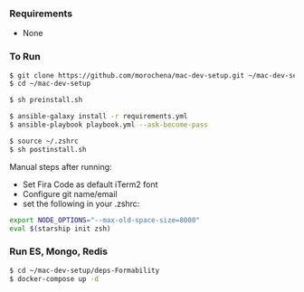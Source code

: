 ### Requirements
- None

### To Run

``` bash
$ git clone https://github.com/morochena/mac-dev-setup.git ~/mac-dev-setup
$ cd ~/mac-dev-setup

$ sh preinstall.sh

$ ansible-galaxy install -r requirements.yml
$ ansible-playbook playbook.yml --ask-become-pass

$ source ~/.zshrc
$ sh postinstall.sh 
```

Manual steps after running:
- Set Fira Code as default iTerm2 font
- Configure git name/email 
- set the following in your .zshrc:

``` bash
export NODE_OPTIONS="--max-old-space-size=8000"
eval $(starship init zsh)
```

### Run ES, Mongo, Redis
``` bash
$ cd ~/mac-dev-setup/deps-Formability
$ docker-compose up -d
```
